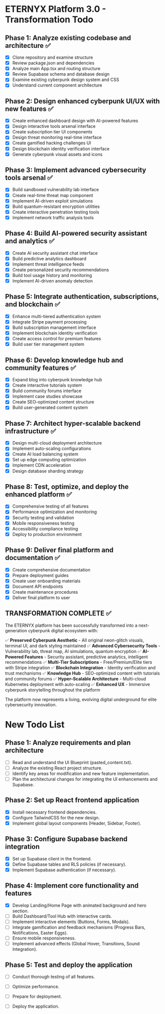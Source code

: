 # ETERNYX Platform 3.0 - Transformation Todo

## Phase 1: Analyze existing codebase and architecture ✅
- [x] Clone repository and examine structure
- [x] Review package.json and dependencies
- [x] Analyze main App.tsx and routing structure
- [x] Review Supabase schema and database design
- [x] Examine existing cyberpunk design system and CSS
- [x] Understand current component architecture

## Phase 2: Design enhanced cyberpunk UI/UX with new features ✅
- [x] Create enhanced dashboard design with AI-powered features
- [x] Design interactive tools arsenal interface
- [x] Create subscription tier UI components
- [x] Design threat monitoring real-time interface
- [x] Create gamified hacking challenges UI
- [x] Design blockchain identity verification interface
- [x] Generate cyberpunk visual assets and icons

## Phase 3: Implement advanced cybersecurity tools arsenal ✅
- [x] Build sandboxed vulnerability lab interface
- [x] Create real-time threat map component
- [x] Implement AI-driven exploit simulations
- [x] Build quantum-resistant encryption utilities
- [x] Create interactive penetration testing tools
- [x] Implement network traffic analysis tools

## Phase 4: Build AI-powered security assistant and analytics ✅
- [x] Create AI security assistant chat interface
- [x] Build predictive analytics dashboard
- [x] Implement threat intelligence feeds
- [x] Create personalized security recommendations
- [x] Build tool usage history and monitoring
- [x] Implement AI-driven anomaly detection

## Phase 5: Integrate authentication, subscriptions, and blockchain ✅
- [x] Enhance multi-tiered authentication system
- [x] Integrate Stripe payment processing
- [x] Build subscription management interface
- [x] Implement blockchain identity verification
- [x] Create access control for premium features
- [x] Build user tier management system

## Phase 6: Develop knowledge hub and community features ✅
- [x] Expand blog into cyberpunk knowledge hub
- [x] Create interactive tutorials system
- [x] Build community forums interface
- [x] Implement case studies showcase
- [x] Create SEO-optimized content structure
- [x] Build user-generated content system

## Phase 7: Architect hyper-scalable backend infrastructure ✅
- [x] Design multi-cloud deployment architecture
- [x] Implement auto-scaling configurations
- [x] Create AI load balancing system
- [x] Set up edge computing optimization
- [x] Implement CDN acceleration
- [x] Design database sharding strategy

## Phase 8: Test, optimize, and deploy the enhanced platform ✅
- [x] Comprehensive testing of all features
- [x] Performance optimization and monitoring
- [x] Security testing and validation
- [x] Mobile responsiveness testing
- [x] Accessibility compliance testing
- [x] Deploy to production environment

## Phase 9: Deliver final platform and documentation ✅
- [x] Create comprehensive documentation
- [x] Prepare deployment guides
- [x] Create user onboarding materials
- [x] Document API endpoints
- [x] Create maintenance procedures
- [x] Deliver final platform to user

## TRANSFORMATION COMPLETE ✅

The ETERNYX platform has been successfully transformed into a next-generation cyberpunk digital ecosystem with:

✅ **Preserved Cyberpunk Aesthetic** - All original neon-glitch visuals, terminal UI, and dark styling maintained
✅ **Advanced Cybersecurity Tools** - Vulnerability lab, threat map, AI simulations, quantum encryption
✅ **AI-Powered Features** - Security assistant, predictive analytics, intelligent recommendations
✅ **Multi-Tier Subscriptions** - Free/Premium/Elite tiers with Stripe integration
✅ **Blockchain Integration** - Identity verification and trust mechanisms
✅ **Knowledge Hub** - SEO-optimized content with tutorials and community forums
✅ **Hyper-Scalable Architecture** - Multi-cloud Kubernetes deployment with auto-scaling
✅ **Enhanced UX** - Immersive cyberpunk storytelling throughout the platform

The platform now represents a living, evolving digital underground for elite cybersecurity innovation.




# New Todo List

## Phase 1: Analyze requirements and plan architecture
- [ ] Read and understand the UI Blueprint (pasted_content.txt).
- [ ] Analyze the existing React project structure.
- [ ] Identify key areas for modification and new feature implementation.
- [ ] Plan the architectural changes for integrating the UI enhancements and Supabase.

## Phase 2: Set up React frontend application
- [x] Install necessary frontend dependencies.
- [x] Configure TailwindCSS for the new design.
- [x] Implement global layout components (Header, Sidebar, Footer).

## Phase 3: Configure Supabase backend integration
- [x] Set up Supabase client in the frontend.
- [x] Define Supabase tables and RLS policies (if necessary).
- [x] Implement Supabase authentication (if necessary).

## Phase 4: Implement core functionality and features
- [x] Develop Landing/Home Page with animated background and hero section.
- [ ] Build Dashboard/Tool Hub with interactive cards.
- [ ] Implement interactive elements (Buttons, Forms, Modals).
- [ ] Integrate gamification and feedback mechanisms (Progress Bars, Notifications, Easter Eggs).
- [ ] Ensure mobile responsiveness.
- [ ] Implement advanced effects (Global Hover, Transitions, Sound Integration).

## Phase 5: Test and deploy the application
- [ ] Conduct thorough testing of all features.
- [ ] Optimize performance.
- [ ] Prepare for deployment.
- [ ] Deploy the application.


